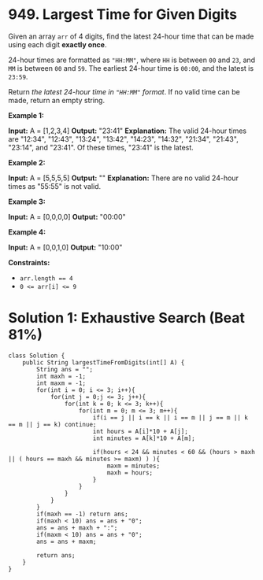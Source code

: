 # 949. Largest Time for Given Digits
Given an array `arr`  of 4 digits, find the latest 24-hour time that can be made using each digit  **exactly once**.

24-hour times are formatted as  `"HH:MM"`, where  `HH` is between `00` and `23`, and `MM` is between `00` and `59`. The earliest 24-hour time is  `00:00`, and the latest is  `23:59`.

Return  _the latest 24-hour time in `"HH:MM"`  format_. If no valid time can be made, return an empty string.

**Example 1:**

**Input:** A = [1,2,3,4]
**Output:** "23:41"
**Explanation:** The valid 24-hour times are "12:34", "12:43", "13:24", "13:42", "14:23", "14:32", "21:34", "21:43", "23:14", and "23:41". Of these times, "23:41" is the latest.

**Example 2:**

**Input:** A = [5,5,5,5]
**Output:** ""
**Explanation:** There are no valid 24-hour times as "55:55" is not valid.

**Example 3:**

**Input:** A = [0,0,0,0]
**Output:** "00:00"

**Example 4:**

**Input:** A = [0,0,1,0]
**Output:** "10:00"

**Constraints:**

-   `arr.length == 4`
-   `0 <= arr[i] <= 9`

# Solution 1: Exhaustive Search (Beat 81%)
```
class Solution {
    public String largestTimeFromDigits(int[] A) {
        String ans = "";
        int maxh = -1;
        int maxm = -1;
        for(int i = 0; i <= 3; i++){
            for(int j = 0;j <= 3; j++){
                for(int k = 0; k <= 3; k++){
                    for(int m = 0; m <= 3; m++){
                        if(i == j || i == k || i == m || j == m || k == m || j == k) continue;
                        int hours = A[i]*10 + A[j];
                        int minutes = A[k]*10 + A[m];
                        
                        if(hours < 24 && minutes < 60 && (hours > maxh || ( hours == maxh && minutes >= maxm) ) ){
                            maxm = minutes;
                            maxh = hours;
                        }
                    }
                }
            }
        }
        if(maxh == -1) return ans;
        if(maxh < 10) ans = ans + "0";
        ans = ans + maxh + ":";
        if(maxm < 10) ans = ans + "0";
        ans = ans + maxm;
        
        return ans;
    }
}
```